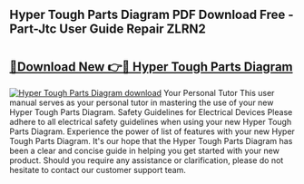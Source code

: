 ## Hyper Tough Parts Diagram PDF Download Free - Part-Jtc User Guide Repair ZLRN2

# <h2><a href="http://dfklz4.blite.top/?on=Hyper+Tough+Parts+Diagram">🔗Download New 👉🔴 Hyper Tough Parts Diagram</a></h2>

[![Hyper Tough Parts Diagram download](https://i.imgur.com/lujVjoI.png)](http://dfklz4.blite.top/?on=Hyper+Tough+Parts+Diagram)
Your Personal Tutor This user manual serves as your personal tutor in mastering the use of your new Hyper Tough Parts Diagram. Safety Guidelines for Electrical Devices Please adhere to all electrical safety guidelines when using your new Hyper Tough Parts Diagram. Experience the power of list of features with your new Hyper Tough Parts Diagram. It's our hope that the Hyper Tough Parts Diagram has been a clear and concise guide in helping you get started with your new product. Should you require any assistance or clarification, please do not hesitate to contact our customer support team.

